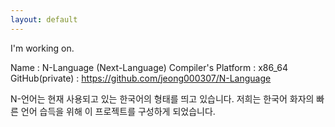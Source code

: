 ```yaml
---
layout: default
---
```


I'm working on.

 Name : N-Language (Next-Language)
 Compiler's Platform : x86_64
 GitHub(private) : https://github.com/jeong000307/N-Language
 
 N-언어는 현재 사용되고 있는 한국어의 형태를 띄고 있습니다. 저희는 한국어 화자의 빠른 언어 습득을 위해 이 프로젝트를 구성하게 되었습니다.
